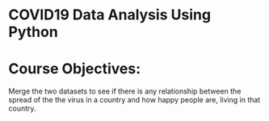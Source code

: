 # COVID19 Data Analysis Using Python

Course Objectives:
===================
Merge the two datasets to see if there is any relationship between the spread of the the virus in a country and how happy people are, living in that country.

